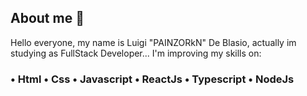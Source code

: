 ## About me 👋

  Hello everyone, my name is Luigi "PAINZORkN" De Blasio, actually im studying as FullStack Developer... I'm improving my skills on: 
  
### • Html • Css • Javascript • ReactJs • Typescript • NodeJs 
 
